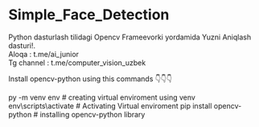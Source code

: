 # Simple_Face_Detection
Python dasturlash tilidagi Opencv Frameevorki yordamida Yuzni Aniqlash dasturi!.                                                                            
Aloqa :  t.me/ai_junior  
Tg channel :  t.me/computer_vision_uzbek

Install opencv-python  using this commands 👇👇👇

py -m venv env                                                             # creating virtual enviroment using venv
env\scripts\activate                                                       # Activating Virtual enviroment
pip install opencv-python                                                  # installing opencv-python library




